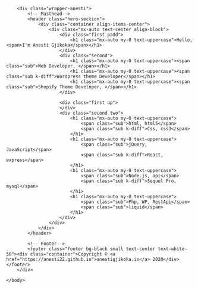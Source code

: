 <!DOCTYPE html>
<html lang="en">
    <head>
        <meta charset="utf-8" />
        <meta name="viewport" content="width=device-width, initial-scale=1, shrink-to-fit=no" />
        <meta name="description" content="" />
        <meta name="author" content="" />
        <title>Anesti Gjikoka</title>
        <link rel="icon" type="image/x-icon" href="assets/img/favicon-96x96.png" />
        <link href="https://fonts.googleapis.com/css?family=Nunito:200,200i,300,300i,400,400i,600,600i,700,700i,800,800i,900,900i" rel="stylesheet" />
        <link href="css/styles.css" rel="stylesheet" />
    </head>
    <body>

        <div class="wrapper-anesti">
            <!-- Masthead-->
            <header class="hero-section">
                <div class="container align-items-center">
                    <div class="mx-auto text-center align-block">
                        <div class="first padd">
                            <h1 class="mx-auto my-0 text-uppercase">Hello, <span>I'm Anesti Gjikoka</span></h1>
                        </div>
                        <div class="second">
                            <h1 class="mx-auto my-0 text-uppercase"><span class="sub">Web Developer, </span></h1>
                            <h1 class="mx-auto my-0 text-uppercase"><span class="sub k-diff">Wordpress theme Developer</span></h1>
                            <h1 class="mx-auto my-0 text-uppercase"><span class="sub">Shopify Theme Developer, </span></h1>
                        </div>
                        
                        <div class="first up">
                        </div>
                        <div class="second two">
                            <h1 class="mx-auto my-0 text-uppercase">
                                <span class="sub">html, html5</span>
                                <span class="sub k-diff">Css, css3</span>
                            </h1>
                            <h1 class="mx-auto my-0 text-uppercase">
                                <span class="sub">jQuery, JavaScript</span>
                                <span class="sub k-diff">React, express</span>
                            </h1>
                            <h1 class="mx-auto my-0 text-uppercase">
                                <span class="sub">Node.js, api</span>
                                <span class="sub k-diff">Sequel Pro, mysql</span>
                            </h1>
                            <h1 class="mx-auto my-0 text-uppercase">
                                <span class="sub">Php, WP, RestApi</span>
                                <span class="sub">liquid</span>
                            </h1>
                        </div>
                    </div>
                </div>
            </header>
    
            <!-- Footer-->
            <footer class="footer bg-black small text-center text-white-50"><div class="container">Copyright © <a href="https://anesti22.github.io">anestigjikoka.io</a> 2020</div></footer>
        </div>

    </body>
</html>

